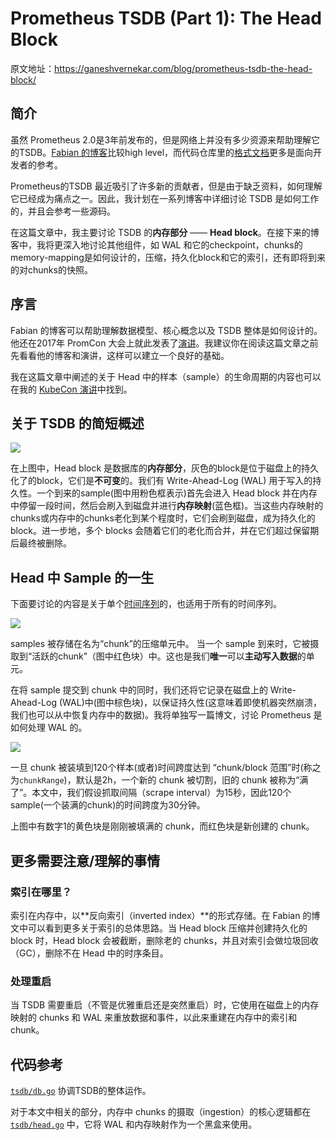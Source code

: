 
# Prometheus TSDB (Part 1): The Head Block

原文地址：https://ganeshvernekar.com/blog/prometheus-tsdb-the-head-block/

## 简介 

虽然 Prometheus 2.0是3年前发布的，但是网络上并没有多少资源来帮助理解它的TSDB。[Fabian 的博客](https://fabxc.org/tsdb/)比较high level，而代码仓库里的[格式文档](https://github.com/prometheus/prometheus/tree/master/tsdb/docs/format)更多是面向开发者的参考。

Prometheus的TSDB 最近吸引了许多新的贡献者，但是由于缺乏资料，如何理解它已经成为痛点之一。因此，我计划在一系列博客中详细讨论 TSDB 是如何工作的，并且会参考一些源码。

在这篇文章中，我主要讨论 TSDB 的**内存部分** —— **Head block**。在接下来的博客中，我将更深入地讨论其他组件，如 WAL 和它的checkpoint，chunks的memory-mapping是如何设计的，压缩，持久化block和它的索引，还有即将到来的对chunks的快照。


## 序言

Fabian 的博客可以帮助理解数据模型、核心概念以及 TSDB 整体是如何设计的。他还在2017年 PromCon 大会上就此发表了[演讲](https://www.youtube.com/watch?v=b_pEevMAC3I)。我建议你在阅读这篇文章之前先看看他的博客和演讲，这样可以建立一个良好的基础。

我在这篇文章中阐述的关于 Head 中的样本（sample）的生命周期的内容也可以在我的 [KubeCon 演讲](https://www.youtube.com/watch?v=suMhZfg9Cuk)中找到。

## 关于 TSDB 的简短概述

![](https://ganeshvernekar.com/blog/img/tsdb1.svg)

在上图中，Head block 是数据库的**内存部分**，灰色的block是位于磁盘上的持久化了的block，它们是**不可变**的。我们有 Write-Ahead-Log (WAL) 用于写入的持久性。一个到来的sample(图中用粉色框表示)首先会进入 Head block 并在内存中停留一段时间，然后会刷入到磁盘并进行**内存映射**(蓝色框)。当这些内存映射的chunks或内存中的chunks老化到某个程度时，它们会刷到磁盘，成为持久化的 block。进一步地，多个 blocks 会随着它们的老化而合并，并在它们超过保留期后最终被删除。

## Head 中 Sample 的一生

下面要讨论的内容是关于单个[时间序列](https://prometheus.io/docs/concepts/data_model/)的，也适用于所有的时间序列。

![](https://ganeshvernekar.com/blog/img/tsdb2.svg)

samples 被存储在名为“chunk”的压缩单元中。 当一个 sample 到来时，它被摄取到“活跃的chunk”（图中红色块）中。这也是我们**唯一**可以**主动写入数据**的单元。

在将 sample 提交到 chunk 中的同时，我们还将它记录在磁盘上的 Write-Ahead-Log (WAL)中(图中棕色块)，以保证持久性(这意味着即使机器突然崩溃，我们也可以从中恢复内存中的数据)。我将单独写一篇博文，讨论 Prometheus 是如何处理 WAL 的。

![](https://ganeshvernekar.com/blog/img/tsdb3.svg)

一旦 chunk 被装填到120个样本(或者)时间跨度达到 “chunk/block 范围”时(称之为`chunkRange`)，默认是2h，一个新的 chunk 被切割，旧的 chunk 被称为“满了”。本文中，我们假设抓取间隔（scrape interval）为15秒，因此120个sample(一个装满的chunk)的时间跨度为30分钟。

上图中有数字1的黄色块是刚刚被填满的 chunk，而红色块是新创建的 chunk。

## 更多需要注意/理解的事情

### 索引在哪里？

索引在内存中，以**反向索引（inverted index）**的形式存储。在 Fabian 的博文中可以看到更多关于索引的总体思路。当 Head block 压缩并创建持久化的 block 时，Head block 会被截断，删除老的 chunks，并且对索引会做垃圾回收（GC），删除不在 Head 中的时序条目。

### 处理重启

当 TSDB 需要重启（不管是优雅重启还是突然重启）时，它使用在磁盘上的内存映射的 chunks 和 WAL 来重放数据和事件，以此来重建在内存中的索引和 chunk。

## 代码参考

[`tsdb/db.go`](https://github.com/prometheus/prometheus/blob/master/tsdb/db.go) 协调TSDB的整体运作。

对于本文中相关的部分，内存中 chunks 的摄取（ingestion）的核心逻辑都在 [`tsdb/head.go`](https://github.com/prometheus/prometheus/blob/master/tsdb/head.go) 中，它将 WAL 和内存映射作为一个黑盒来使用。